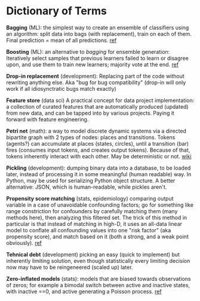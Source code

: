 # Dictionary of Terms

**Bagging** (ML): the simplest way to create an ensemble of classifiers using an algorithm: split data into bags (with replacement), train on each of them. Final prediction = mean of all predictions. [ref](https://analyticsindiamag.com/primer-ensemble-learning-bagging-boosting/)

**Boosting** (ML): an alternative to _bagging_ for ensemble generation: Iteratively select samples that previous learners failed to learn or disagree upon, and use them to train new learners; majority vote at the end. [ref](https://analyticsindiamag.com/primer-ensemble-learning-bagging-boosting/)

**Drop-in replacement** (development): Replacing part of the code without rewriting anything else. Aka "bug for bug compatibility" (drop-in will only work if all idiosynctratic bugs match exactly)

**Feature store** (data sci) A practical concept for data project implementation: a collection of curated features that are automatically produced (updated) from new data, and can be tapped into by various projects. Paying it forward with feature engineering.

**Petri net** (math): a way to model discrete dynamic systems via a directed bipartite graph with 2 types of nodes: places and transitions. Tokens (agents?) can accumulate at places (states, circles), until a transition (bar) fires (consumes input tokens, and creates output tokens). Because of that, tokens inherently interact with each other. May be deterministic or not. [wiki](https://en.wikipedia.org/wiki/Petri_net)

**Pickling** (development): dumping binary data into a database, to be loaded later, instead of processing it in some meaningful (human readable) way. In Python, may be used for serializing Python object structure. A better alternative: JSON, which is human-readable, while pickles aren't.

**Propensity score matching** (stats, epidemiology) comparing output variable in a case of unavoidable confounding factors; go for something like range constriction for confounders by carefully matching them (many methods here), then analyzing this filtered set. The trick of this method in particular is that instead of matching in high-D, it uses an all-data linear model to conflate all confounding values into one "risk factor" (aka propensity score), and match based on it (both a strong, and a weak point obviously). [ref](https://en.wikipedia.org/wiki/Propensity_score_matching)

**Tehnical debt** (development) picking an easy (quick to implement) but inherently limiting solution, even though statistically every limiting decision now may have to be reingeneered (scaled up) later.

**Zero-inflated models** (stats): models that are biased towards observations of zeros; for example a bimodal switch between active and inactive states, with inactive ==0, and active generating a Poisson process. [ref](https://en.wikipedia.org/wiki/Zero-inflated_model)
